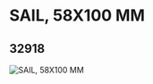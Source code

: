 # SAIL, 58X100 MM
## 32918
![SAIL, 58X100 MM](https://lc-www-live-s.legocdn.com/media/bricks/5/2/6185520.jpg)